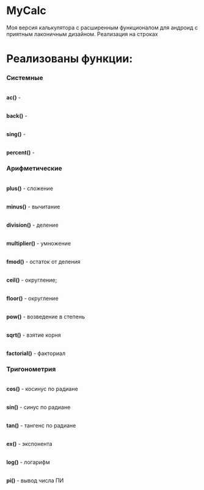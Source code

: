 # MyCalc

Моя версия калькулятора с расширенным функционалом для андроид с приятным лаконичным дизайном. Реализация на строках

# Реализованы функции:

<h3>Системные</h3>

<p><br>    <strong>ac()</strong> - </p>

<p><br>    <strong>back()</strong> - </p>

<p><br>    <strong>sing()</strong> - </p>

<p><br>    <strong>percent()</strong> - </p>

<h3>Арифметические</h3>

<p><br>    <strong>plus()</strong> - сложение</p>

 <p><br>   <strong>minus()</strong> - вычитание</p>
 
<p><br>    <strong>division()</strong> - деление</p>

<p><br>    <strong>multiplier()</strong> - умножение</p>

<p><br>    <strong>fmod()</strong> - остаток от деления</p>

<p><br>    <strong>ceil()</strong> - округление; </p>

<p><br>    <strong>floor()</strong> - округление</p>

<p><br>    <strong>pow()</strong> - возведение в степень</p>

<p><br>    <strong>sqrt()</strong> - взятие корня</p>

<p><br>    <strong>factorial()</strong> - факториал</p>

<h3>Тригонометрия</h3>

<p><br>    <strong>cos()</strong> - косинус по радиане</p>

<p><br>    <strong>sin()</strong> - синус по радиане</p>

<p><br>    <strong>tan()</strong> - тангенс по радиане</p>

<p><br>    <strong>ex()</strong> - экспонента</p>

<p><br>    <strong>log()</strong> - логарифм</p>

<p><br>    <strong>pi()</strong> - вывод числа ПИ</p>

